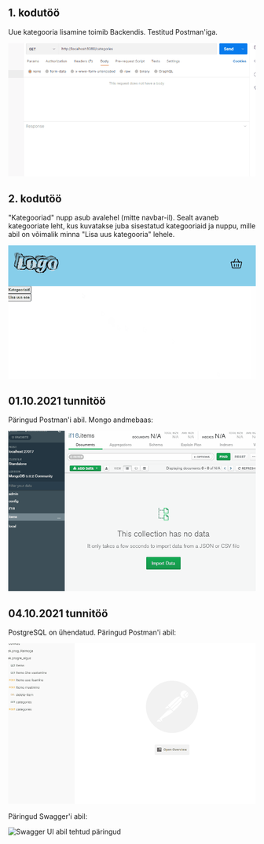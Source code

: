 ## 1. kodutöö
Uue kategooria lisamine toimib Backendis. Testitud Postman'iga.  
  
![1. kodutöö animatsioon](Readme_file_pics/First_HW_animation1.gif)

## 2. kodutöö
"Kategooriad" nupp asub avalehel (mitte navbar-il). Sealt avaneb kategooriate leht, kus kuvatakse juba sisestatud kategooriaid ja nuppu, mille abil on võimalik minna "Lisa uus kategooria" lehele.  
  
![2. kodutöö animatsioon](Readme_file_pics/Second_HW_animation2.gif)

## 01.10.2021 tunnitöö  
Päringud Postman'i abil. Mongo andmebaas:  
  
![Postmani päringud ja Mongo andmebaas](Readme_file_pics/01.10.21_lesson_mongo_and_postman.gif)  
  
## 04.10.2021 tunnitöö  
PostgreSQL on ühendatud. Päringud Postman'i abil: 
  
![Postmani päringud](Readme_file_pics/04.10.21_lesson.gif)  
  
Päringud Swagger'i abil:  
  
![Swagger UI abil tehtud päringud](Readme_file_pics/04.10.21_lesson_swagger.gif)  